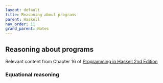 ```yaml
---
layout: default
title: Reasoning about programs
parent: Haskell
nav_order: 11
grand_parent: Notes
---
```


## Reasoning about programs
Relevant content from Chapter 16 of [Programming in Haskell 2nd Edition](https://www.cambridge.org/us/academic/subjects/computer-science/programming-languages-and-applied-logic/programming-haskell-2nd-edition)

### Equational reasoning


